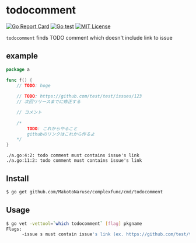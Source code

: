 # todocomment
[![Go Report Card](https://goreportcard.com/badge/github.com/MakotoNaruse/todocomment)](https://goreportcard.com/report/github.com/MakotoNaruse/todocomment)
[![Go test](https://github.com/MakotoNaruse/todocomment/workflows/Go%20test/badge.svg)](https://github.com/MakotoNaruse/todocomment/actions)
[![MIT License](http://img.shields.io/badge/license-MIT-blue.svg?style=flat)](LICENSE)

`todocomment` finds TODO comment which doesn't include link to issue

## example
```go
package a

func f() { 
    // TODO: hoge
	
    // TODO: https://github.com/test/test/issues/123
    // 次回リリースまでに修正する

    // コメント
	
    /* 
        TODO: これからやること 
        githubのリンクはこれから作るよ 
    */
}
```
```console
./a.go:4:2: todo comment must contains issue's link
./a.go:11:2: todo comment must contains issue's link
```

## Install

```sh
$ go get github.com/MakotoNaruse/complexfunc/cmd/todocomment
```

## Usage

```sh
$ go vet -vettool=`which todocomment` [flag] pkgname
Flags:
      -issue s must contain issue's link (ex. https://github.com/test/test/issues/)
```
